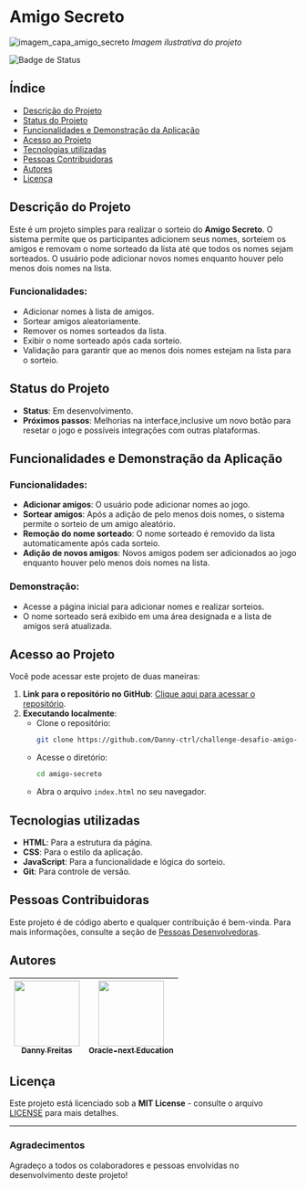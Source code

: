 # Amigo Secreto

![imagem_capa_amigo_secreto](https://github.com/user-attachments/assets/8b008258-a12f-4bc8-9d7e-82e793f5b61e) 
*Imagem ilustrativa do projeto*



![Badge de Status](https://img.shields.io/badge/status-em%20desenvolvimento-yellow)

## Índice

- [Descrição do Projeto](#descrição-do-projeto)
- [Status do Projeto](#status-do-projeto)
- [Funcionalidades e Demonstração da Aplicação](#funcionalidades-e-demonstração-da-aplicação)
- [Acesso ao Projeto](#acesso-ao-projeto)
- [Tecnologias utilizadas](#tecnologias-utilizadas)
- [Pessoas Contribuidoras](#pessoas-contribuidoras)
- [Autores](#autores)
- [Licença](#licença)

## Descrição do Projeto

Este é um projeto simples para realizar o sorteio do **Amigo Secreto**. O sistema permite que os participantes adicionem seus nomes, sorteiem os amigos e removam o nome sorteado da lista até que todos os nomes sejam sorteados. O usuário pode adicionar novos nomes enquanto houver pelo menos dois nomes na lista.

### Funcionalidades:

- Adicionar nomes à lista de amigos.
- Sortear amigos aleatoriamente.
- Remover os nomes sorteados da lista.
- Exibir o nome sorteado após cada sorteio.
- Validação para garantir que ao menos dois nomes estejam na lista para o sorteio.

## Status do Projeto

- **Status**: Em desenvolvimento.
- **Próximos passos**: Melhorias na interface,inclusive um novo botão para resetar o jogo e possíveis integrações com outras plataformas.

## Funcionalidades e Demonstração da Aplicação

### Funcionalidades:

- **Adicionar amigos**: O usuário pode adicionar nomes ao jogo.
- **Sortear amigos**: Após a adição de pelo menos dois nomes, o sistema permite o sorteio de um amigo aleatório.
- **Remoção do nome sorteado**: O nome sorteado é removido da lista automaticamente após cada sorteio.
- **Adição de novos amigos**: Novos amigos podem ser adicionados ao jogo enquanto houver pelo menos dois nomes na lista.

### Demonstração:

- Acesse a página inicial para adicionar nomes e realizar sorteios.
- O nome sorteado será exibido em uma área designada e a lista de amigos será atualizada.



## Acesso ao Projeto

Você pode acessar este projeto de duas maneiras:

1. **Link para o repositório no GitHub**: [Clique aqui para acessar o repositório]([link-do-repositorio](https://github.com/Danny-ctrl/challenge-desafio-amigo-secreto)).
2. **Executando localmente**:
   - Clone o repositório:
     ```bash
     git clone https://github.com/Danny-ctrl/challenge-desafio-amigo-secreto
     ```
   - Acesse o diretório:
     ```bash
     cd amigo-secreto
     ```
   - Abra o arquivo `index.html` no seu navegador.

## Tecnologias utilizadas

- **HTML**: Para a estrutura da página.
- **CSS**: Para o estilo da aplicação.
- **JavaScript**: Para a funcionalidade e lógica do sorteio.
- **Git**: Para controle de versão.

## Pessoas Contribuidoras

Este projeto é de código aberto e qualquer contribuição é bem-vinda. Para mais informações, consulte a seção de [Pessoas Desenvolvedoras](#pessoas-desenvolvedoras-do-projeto).

## Autores

| [<img loading="lazy" src="https://avatars.githubusercontent.com/u/71996747?s=400&u=c4156434ff944a2f79b93317db24b9200628123e&v=4" width=115><br><sub>Danny Freitas</sub>](https://github.com/Danny-ctrl) |[<img loading="lazy" src="https://avatars.githubusercontent.com/u/181116827?s=200&v=4" width=115><br><sub>Oracle-next Education</sub>](https://github.com/Oracle-Next-Education) |
| :---: | :---: |





## Licença

Este projeto está licenciado sob a **MIT License** - consulte o arquivo [LICENSE](LICENSE) para mais detalhes.

---

### Agradecimentos

Agradeço a todos os colaboradores e pessoas envolvidas no desenvolvimento deste projeto!
